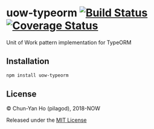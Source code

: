 uow-typeorm
[![Build Status](https://travis-ci.org/pilagod/uow-typeorm.svg?branch=master)](https://travis-ci.org/pilagod/uow-typeorm)
[![Coverage Status](https://coveralls.io/repos/github/pilagod/uow-typeorm/badge.svg?branch=master)](https://coveralls.io/github/pilagod/uow-typeorm?branch=master)
===========

Unit of Work pattern implementation for TypeORM

Installation
------------

```sh
npm install uow-typeorm
```

License
-------

© Chun-Yan Ho (pilagod), 2018-NOW

Released under the [MIT License](https://github.com/pilagod/uow-typeorm/blob/master/LICENSE)